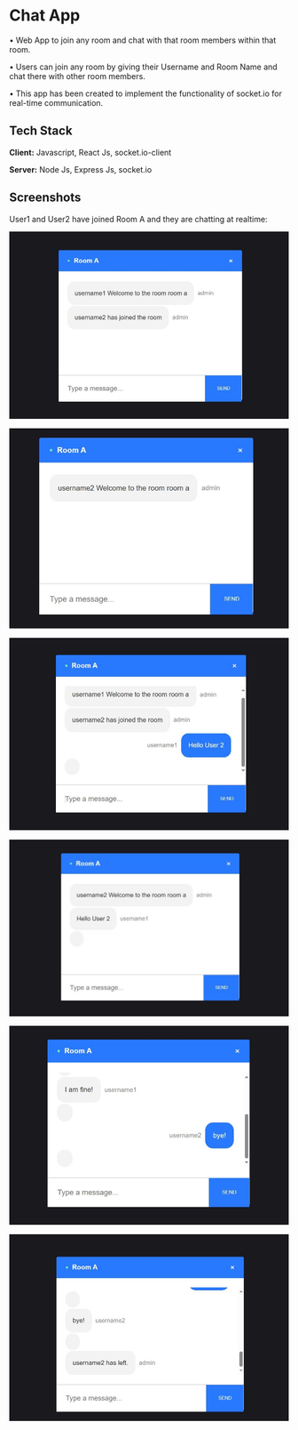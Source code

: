 
# Chat App


• Web App to join any room and chat with that room members within that room.

• Users can join any room by giving their Username and Room Name and chat there with other room members.

• This app has been created to implement the functionality of socket.io for real-time communication.
## Tech Stack

**Client:** Javascript, React Js, socket.io-client

**Server:** Node Js, Express Js, socket.io



## Screenshots
 User1 and User2 have joined Room A and they are chatting at realtime: 

![App Screenshot](Screenshots/chatApp1.jpg)

![App Screenshot](Screenshots/chatApp2.jpg)

![App Screenshot](Screenshots/chatApp3.jpg)

![App Screenshot](Screenshots/chatApp4.jpg)

![App Screenshot](Screenshots/chatApp5.jpg) 

![App Screenshot](Screenshots/chatApp6.jpg)



